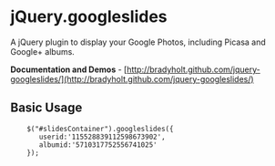 # jQuery.googleslides  
A jQuery plugin to display your Google Photos, including Picasa and Google+ albums.

__Documentation and Demos__ - [http://bradyholt.github.com/jquery-googleslides/](http://bradyholt.github.com/jquery-googleslides/)

## Basic Usage
        $("#slidesContainer").googleslides({
           userid:'115528839112598673902', 
           albumid:'5710317752556741025'
        });

